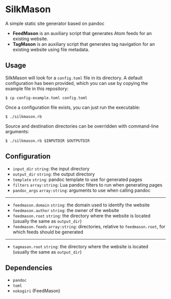 # SilkMason

A simple static site generator based on pandoc

- **FeedMason** is an auxiliary script that generates Atom feeds for an existing website.
- **TagMason** is an auxiliary script that generates tag navigation for an existing website using file metadata.

## Usage

SilkMason will look for a `config.toml` file in its directory. A default configuration has been provided, which you can use by copying the example file in this repository:

`$ cp config-example.toml config.toml`

Once a configuration file exists, you can just run the executable:

`$ ./silkmason.rb`

Source and destination directories can be overridden with command-line arguments:

`$ ./silkmason.rb $INPUTDIR $OUTPUTDIR`

## Configuration

- `input_dir` `string`: the input directory
- `output_dir` `string`: the output directory
- `template` `string`: pandoc template to use for generated pages
- `filters` `array:string`: Lua pandoc filters to run when generating pages
- `pandoc_args` `array:string`: arguments to use when calling pandoc

---

- `feedmason.domain` `string`: the domain used to identify the website
- `feedmason.author` `string`: the owner of the website
- `feedmason.root` `string`: the directory where the website is located (usually the same as `output_dir`)
- `feedmason.feeds` `array:string`: directories, relative to `feedmason.root`, for which feeds should be generated

---

- `tagmason.root` `string`: the directory where the website is located (usually the same as `output_dir`)

## Dependencies

- `pandoc`
- `toml`
- `nokogiri` (FeedMason)
